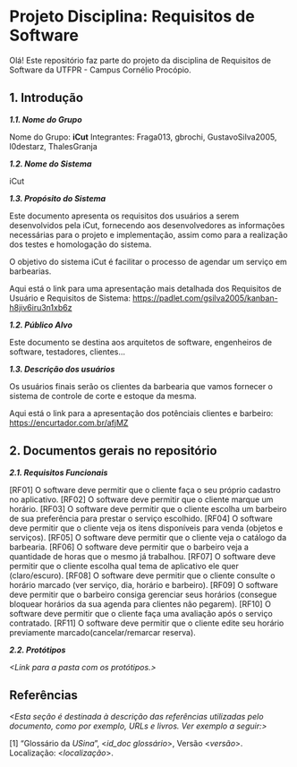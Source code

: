 
# Projeto Disciplina: Requisitos de Software

Olá! Este repositório faz parte do projeto da disciplina de Requisitos de Software da UTFPR - Campus Cornélio Procópio. 

## 1. Introdução

***1.1.  Nome do Grupo***

Nome do Grupo: **iCut**
Integrantes: Fraga013, gbrochi, GustavoSilva2005, l0destarz, ThalesGranja

***1.2.  Nome do Sistema***

iCut

***1.3.  Propósito do Sistema***

Este documento apresenta os requisitos dos usuários a serem desenvolvidos pela iCut, fornecendo aos desenvolvedores as informações necessárias para o projeto e implementação, assim como para a realização dos testes e homologação do sistema.

O objetivo do sistema iCut é facilitar o processo de agendar um serviço em barbearias.

Aqui está o link para uma apresentação mais detalhada dos Requisitos de Usuário e Requisitos de Sistema: https://padlet.com/gsilva2005/kanban-h8jiv6iru3n1xb6z

***1.2.  Público Alvo***

Este documento se destina aos arquitetos de software, engenheiros de software, testadores, clientes... 

***1.3. Descrição dos usuários***

Os usuários finais serão os clientes da barbearia que vamos fornecer o sistema de controle de corte e estoque da mesma.

Aqui está o link para a apresentação dos potênciais clientes e barbeiro: https://encurtador.com.br/afjMZ

## 2. Documentos gerais no repositório

***2.1. Requisitos Funcionais***

[RF01] O software deve permitir que o cliente faça o seu próprio cadastro no aplicativo.
[RF02] O software deve permitir que o cliente marque um horário.
[RF03] O software deve permitir que o cliente escolha um barbeiro de sua preferência para prestar o serviço escolhido.
[RF04] O software deve permitir que o cliente veja os itens disponíveis para venda (objetos e serviços).
[RF05] O software deve permitir que o cliente veja o catálogo da barbearia.
[RF06] O software deve permitir que o barbeiro veja a quantidade de horas que o mesmo já trabalhou.
[RF07] O software deve permitir que o cliente escolha qual tema de aplicativo ele quer (claro/escuro).
[RF08] O software deve permitir que o cliente consulte o horário marcado (ver serviço, dia, horário e barbeiro).
[RF09] O software deve permitir que o barbeiro consiga gerenciar seus horários (consegue bloquear horários da sua agenda para clientes não pegarem).
[RF10] O software deve permitir que o cliente faça uma avaliação após o serviço contratado.
[RF11] O software deve permitir que o cliente edite seu horário previamente marcado(cancelar/remarcar reserva).

***2.2. Protótipos***

*<Link para a pasta com os protótipos.>*

## Referências

*<Esta seção é destinada à descrição das referências utilizadas pelo documento, como por exemplo, URLs e livros. Ver exemplo a seguir:>*

[1] “Glossário da _USina_”, <_id_doc glossário_>, Versão <_versão_>. Localização: <_localização_>.
